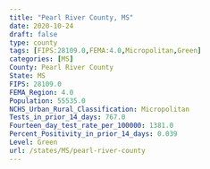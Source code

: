 ```yaml
---
title: "Pearl River County, MS"
date: 2020-10-24
draft: false
type: county
tags: [FIPS:28109.0,FEMA:4.0,Micropolitan,Green]
categories: [MS]
County: Pearl River County
State: MS
FIPS: 28109.0
FEMA_Region: 4.0
Population: 55535.0
NCHS_Urban_Rural_Classification: Micropolitan
Tests_in_prior_14_days: 767.0
Fourteen_day_test_rate_per_100000: 1381.0
Percent_Positivity_in_prior_14_days: 0.039
Level: Green
url: /states/MS/pearl-river-county
---
```



